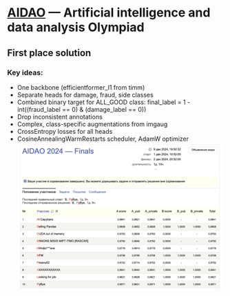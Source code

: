 # [AIDAO](https://education.yandex.ru/aidao) — Artificial intelligence and data analysis Olympiad
## First place solution

### Key ideas:
- One backbone (efficientformer_l1 from timm)
- Separate heads for damage, fraud, side classes
- Combined binary target for ALL_GOOD class: final_label = 1 - int((fraud_label == 0) & (damage_label == 0))
- Drop inconsistent annotations
- Complex, class-specific augmentations from imgaug
- CrossEntropy losses for all heads
- CosineAnnealingWarmRestarts scheduler, AdamW optimizer
![alt text](stand.png)
